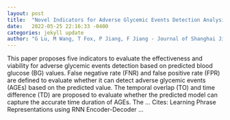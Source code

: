 ```yaml
---
layout: post
title:  "Novel Indicators for Adverse Glycemic Events Detection Analysis Based on Continuous Glucose Monitoring Neural Network Predictive Models"
date:   2022-05-25 22:16:33 -0400
categories: jekyll update
author: "G Lu, M Wang, T Fox, P Jiang, F Jiang - Journal of Shanghai Jiaotong University …, 2022"
---
```

This paper proposes five indicators to evaluate the effectiveness and viability for adverse glycemic events detection based on predicted blood glucose (BG) values. False negative rate (FNR) and false positive rate (FPR) are defined to evaluate whether it can detect adverse glycemic events (AGEs) based on the predicted value. The temporal overlap (TO) and time difference (TD) are proposed to evaluate whether the predicted model can capture the accurate time duration of AGEs. The … Cites: ‪Learning Phrase Representations using RNN Encoder-Decoder …‬